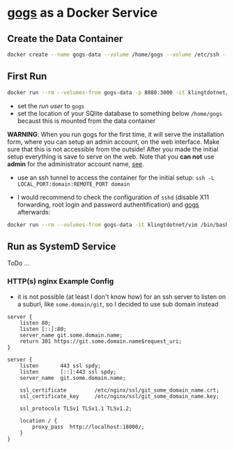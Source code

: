 # [gogs](http://gogs.io) as a Docker Service

## Create the Data Container

```sh
docker create --name gogs-data --volume /home/gogs --volume /etc/ssh --volume /opt/gogs/custom --volume /opt/gogs/log klingtdotnet/gogs
```

## First Run

```sh
docker run --rm --volumes-from gogs-data -p 8080:3000 -it klingtdotnet/gogs
```

- set the *run user* to `gogs`
- set the location of your SQlite database to something below `/home/gogs` becaust this is mounted from the data container

**WARNING**: When you run gogs for the first time, it will serve the installation form, where you can setup an admin account, on the web interface. Make sure that this is not accessible from the outside! After you made the initial setup everything is save to serve on the web. Note that you **can not** use **admin** for the administrator account name, [see](http://gogs.io/docs/intro/troubleshooting.html#form-validation).

- use an ssh tunnel to access the container for the initial setup: `ssh -L LOCAL_PORT:domain:REMOTE_PORT domain`

- I would recommend to check the configuration of `sshd` (disable X11 forwarding, root login and password authentification) and [gogs](http://gogs.io/docs/advanced/configuration_cheat_sheet.html) afterwards:

```sh
docker run --rm --volumes-from gogs-data -it klingtdotnet/vim /bin/bash
```

## Run as SystemD Service

ToDo ...

### HTTP(s) nginx Example Config

- it is not possible (at least I don't know how) for an ssh server to listen on a suburl, like `some.domain/git`, so I decided to use sub domain instead

```nginx
server {
    listen 80;
    listen [::]:80;
    server_name git.some.domain.name;
    return 301 https://git.some.domain.name$request_uri;
}

server {
    listen       443 ssl spdy;
    listen       [::]:443 ssl spdy;
    server_name  git.some.domain.name;

    ssl_certificate         /etc/nginx/ssl/git_some_domain_name.crt;
    ssl_certificate_key     /etc/nginx/ssl/git_some_domain_name.key;

    ssl_protocols TLSv1 TLSv1.1 TLSv1.2;

    location / {
        proxy_pass  http://localhost:18000/;
    }
}
```
